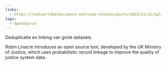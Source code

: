 ```yaml
---
links:
  - https://realworlddatascience.net/case-studies/posts/2023/11/22/splink.html
tags:
  - OpenSource
---
```

Deduplicatie en linking van grote datasets.

Robin Linacre introduces an open source tool, developed by the UK Ministry of Justice, which uses probabilistic record linkage to improve the quality of justice system data.